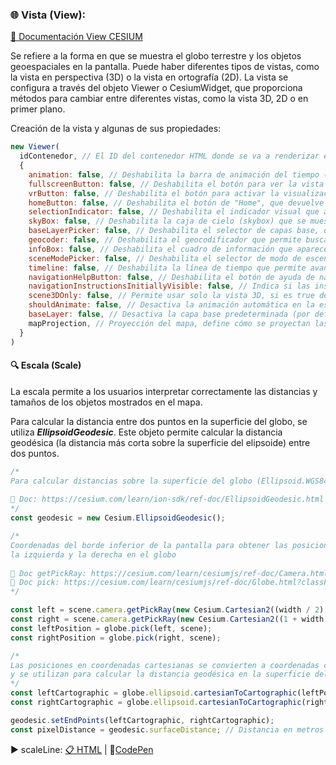 ### 🌐 Vista (View): 

[📘 Documentación View CESIUM](https://cesium.com/learn/cesiumjs/ref-doc/Viewer.html?classFilter=view)

Se refiere a la forma en que se muestra el globo terrestre y los objetos geoespaciales en la pantalla. Puede haber diferentes tipos de vistas, como la vista en perspectiva (3D) o la vista en ortografía (2D). La vista se configura a través del objeto Viewer o CesiumWidget, que proporciona métodos para cambiar entre diferentes vistas, como la vista 3D, 2D o en primer plano.  

Creación de la vista y algunas de sus propiedades:

```javascript
new Viewer(
  idContenedor, // El ID del contenedor HTML donde se va a renderizar el globo o mapa de Cesium.
  {
    animation: false, // Deshabilita la barra de animación del tiempo (control de simulación del tiempo).
    fullscreenButton: false, // Deshabilita el botón para ver la vista en pantalla completa.
    vrButton: false, // Deshabilita el botón para activar la visualización en Realidad Virtual (VR).
    homeButton: false, // Deshabilita el botón de "Home", que devuelve la vista a la posición inicial.
    selectionIndicator: false, // Deshabilita el indicador visual que aparece cuando seleccionas un objeto en el mapa.
    skyBox: false, // Deshabilita la caja de cielo (skybox) que se muestra en el fondo del globo para representar el espacio.
    baseLayerPicker: false, // Deshabilita el selector de capas base, que permite cambiar entre diferentes fuentes de mapas (satélite, calles, etc.).
    geocoder: false, // Deshabilita el geocodificador que permite buscar lugares por nombre o coordenadas.
    infoBox: false, // Deshabilita el cuadro de información que aparece cuando seleccionas un objeto.
    sceneModePicker: false, // Deshabilita el selector de modo de escena (permite cambiar entre vista 2D, 3D y Columbus View).
    timeline: false, // Deshabilita la línea de tiempo que permite avanzar o retroceder en el tiempo cuando se visualizan datos con marcas temporales.
    navigationHelpButton: false, // Deshabilita el botón de ayuda de navegación que muestra instrucciones sobre cómo moverse en el mapa.
    navigationInstructionsInitiallyVisible: false, // Indica si las instrucciones de navegación deben estar visibles al principio (también desactivado).
    scene3DOnly: false, // Permite usar solo la vista 3D, si es true deshabilita otros modos como 2D y Columbus View.
    shouldAnimate: false, // Desactiva la animación automática en la escena, ideal para aplicaciones estáticas o que no requieran movimiento continuo.
    baseLayer: false, // Desactiva la capa base predeterminada (por defecto, se carga una capa de imágenes satelitales).
    mapProjection, // Proyección del mapa, define cómo se proyectan las coordenadas (puede ser EPSG:4326, EPSG:3857, etc.).
  }
)

```



#### 🔍 Escala (Scale)
La escala permite a los usuarios interpretar correctamente las distancias y tamaños de los objetos mostrados en el mapa.

Para calcular la distancia entre dos puntos en la superficie del globo, se utiliza **_EllipsoidGeodesic_**. Este objeto permite calcular la distancia geodésica (la distancia más corta sobre la superficie del elipsoide) entre dos puntos.

```javascript
/*
Para calcular distancias sobre la superficie del globo (Ellipsoid.WGS84)
      
📘 Doc: https://cesium.com/learn/ion-sdk/ref-doc/EllipsoidGeodesic.html
*/
const geodesic = new Cesium.EllipsoidGeodesic();

/*
Coordenadas del borde inferior de la pantalla para obtener las posiciones de 
la izquierda y la derecha en el globo 
         
📘 Doc getPickRay: https://cesium.com/learn/cesiumjs/ref-doc/Camera.html#getPickRay
📘 Doc pick: https://cesium.com/learn/cesiumjs/ref-doc/Globe.html?classFilter=GLOBE#pick
*/

const left = scene.camera.getPickRay(new Cesium.Cartesian2((width / 2) | 0, height - 1));
const right = scene.camera.getPickRay(new Cesium.Cartesian2((1 + width / 2) | 0, height - 1));
const leftPosition = globe.pick(left, scene);
const rightPosition = globe.pick(right, scene);

/*
Las posiciones en coordenadas cartesianas se convierten a coordenadas cartográficas 
y se utilizan para calcular la distancia geodésica en la superficie del elipsoide.
*/
const leftCartographic = globe.ellipsoid.cartesianToCartographic(leftPosition);
const rightCartographic = globe.ellipsoid.cartesianToCartographic(rightPosition);

geodesic.setEndPoints(leftCartographic, rightCartographic);
const pixelDistance = geodesic.surfaceDistance; // Distancia en metros
```  
▶️ scaleLine: [📋 HTML](https://github.com/AlvaroCodes/cesiumJS_notebook/blob/main/03_Vista_camara_y_escena/examples/09_scaleLine.html)  | 🚀[CodePen](https://codepen.io/AlvaroCodes/pen/PovNOyX)

